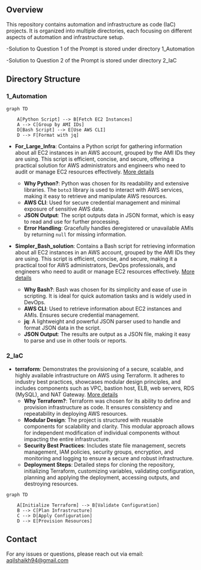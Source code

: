 

## Overview
This repository contains  automation and infrastructure as code (IaC) projects. It is organized into multiple directories, each focusing on different aspects of automation and infrastructure setup.

-Solution to Question 1 of the Prompt is stored under directory 1_Automation

-Solution to Question 2 of the Prompt is stored under directory 2_IaC
## Directory Structure

### 1_Automation

```mermaid
graph TD

    A[Python Script] --> B[Fetch EC2 Instances]
    A --> C[Group by AMI IDs]
    D[Bash Script] --> E[Use AWS CLI]
    D --> F[Format with jq]

```
- **For_Large_Infra**: Contains a Python script for gathering information about all EC2 instances in an AWS account, grouped by the AMI IDs they are using. This script is efficient, concise, and secure, offering a practical solution for AWS administrators and engineers who need to audit or manage EC2 resources effectively. [More details](1_Automation/For_Large_Infra/README.md)
    - **Why Python?**: Python was chosen for its readability and extensive libraries. The `boto3` library is used to interact with AWS services, making it easy to retrieve and manipulate AWS resources.
    - **AWS CLI**: Used for secure credential management and minimal exposure of sensitive AWS data.
    - **JSON Output**: The script outputs data in JSON format, which is easy to read and use for further processing.
    - **Error Handling**: Gracefully handles deregistered or unavailable AMIs by returning `null` for missing information.

- **Simpler_Bash_solution**: Contains a Bash script for retrieving information about all EC2 instances in an AWS account, grouped by the AMI IDs they are using. This script is efficient, concise, and secure, making it a practical tool for AWS administrators, DevOps professionals, and engineers who need to audit or manage EC2 resources effectively. [More details](1_Automation/Simpler_Bash_solution/README.md)
    - **Why Bash?**: Bash was chosen for its simplicity and ease of use in scripting. It is ideal for quick automation tasks and is widely used in DevOps.
    - **AWS CLI**: Used to retrieve information about EC2 instances and AMIs. Ensures secure credential management.
    - **jq**: A lightweight and powerful JSON parser used to handle and format JSON data in the script.
    - **JSON Output**: The results are output as a JSON file, making it easy to parse and use in other tools or reports.

### 2_IaC

- **terraform**: Demonstrates the provisioning of a secure, scalable, and highly available infrastructure on AWS using Terraform. It adheres to industry best practices, showcases modular design principles, and includes components such as VPC, bastion host, ELB, web servers, RDS (MySQL), and NAT Gateway. [More details](2_IaC/terraform/README.md)
    - **Why Terraform?**: Terraform was chosen for its ability to define and provision infrastructure as code. It ensures consistency and repeatability in deploying AWS resources.
    - **Modular Design**: The project is structured with reusable components for scalability and clarity. This modular approach allows for independent modification of individual components without impacting the entire infrastructure.
    - **Security Best Practices**: Includes state file management, secrets management, IAM policies, security groups, encryption, and monitoring and logging to ensure a secure and robust infrastructure.
    - **Deployment Steps**: Detailed steps for cloning the repository, initializing Terraform, customizing variables, validating configuration, planning and applying the deployment, accessing outputs, and destroying resources.

```mermaid
graph TD

    A[Initialize Terraform] --> B[Validate Configuration]
    B --> C[Plan Infrastructure]
    C --> D[Apply Configuration]
    D --> E[Provision Resources]
```

## Contact
For any issues or questions, please reach out via email: aqilshaikh94@gmail.com
